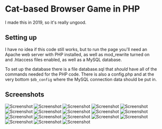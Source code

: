 # Cat-based Browser Game in PHP

I made this in 2019, so it's really ungood.

## Setting up

I have no idea if this code still works, but to run the page you'll need an Apache web server with PHP installed, as well as mod_rewrite turned on and .htaccess files enabled, as well as a MySQL database.

To set up the database there is a file database.sql that *should* have all of the commands needed for the PHP code. There is also a config.php and at the very bottom ``$db_config`` where the MySQL connection data should be put in.

## Screenshots

![Screenshot](screenshots/scrsht01.png)
![Screenshot](screenshots/scrsht02.png)
![Screenshot](screenshots/scrsht03.png)
![Screenshot](screenshots/scrsht04.png)
![Screenshot](screenshots/scrsht05.png)
![Screenshot](screenshots/scrsht06.png)
![Screenshot](screenshots/scrsht07.png)
![Screenshot](screenshots/scrsht08.png)
![Screenshot](screenshots/scrsht09.png)
![Screenshot](screenshots/scrsht10.png)
![Screenshot](screenshots/scrsht11.png)
![Screenshot](screenshots/scrsht12.png)
![Screenshot](screenshots/scrsht13.png)
![Screenshot](screenshots/scrsht14.png)
![Screenshot](screenshots/scrsht15.png)
![Screenshot](screenshots/scrsht16.png)
![Screenshot](screenshots/scrsht17.png)
![Screenshot](screenshots/scrsht18.png)